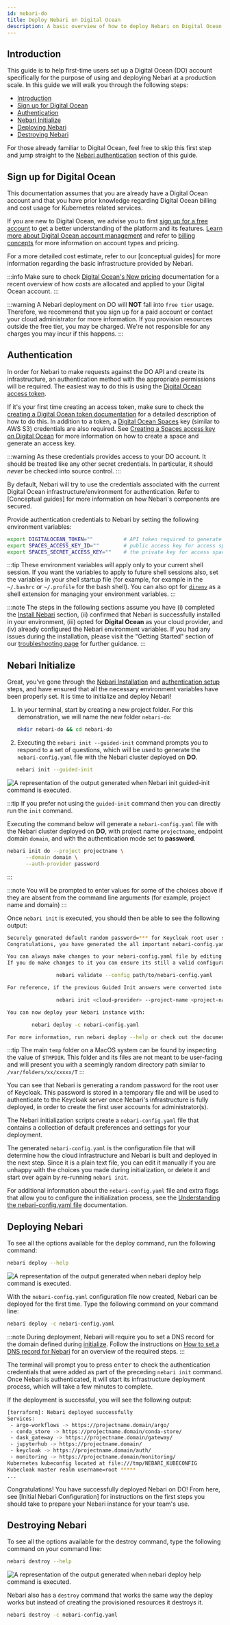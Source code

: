 ```yaml
---
id: nebari-do
title: Deploy Nebari on Digital Ocean
description: A basic overview of how to deploy Nebari on Digital Ocean
---
```


## Introduction

This guide is to help first-time users set up a Digital Ocean (DO) account specifically for the purpose of using and deploying Nebari at a production scale. In this guide we will
walk you through the following steps:

- [Introduction](#introduction)
- [Sign up for Digital Ocean](#sign-up-for-digital-ocean)
- [Authentication](#authentication)
- [Nebari Initialize](#nebari-initialize)
- [Deploying Nebari](#deploying-nebari)
- [Destroying Nebari](#destroying-nebari)

For those already familiar to Digital Ocean, feel free to skip this first step and jump straight to the [Nebari authentication](#authentication) section of this guide.

## Sign up for Digital Ocean

This documentation assumes that you are already have a Digital Ocean account and that you have prior knowledge regarding Digital Ocean billing and cost usage for Kubernetes related
services.

If you are new to Digital Ocean, we advise you to first [sign up for a free account](https://try.digitalocean.com/freetrialoffer/) to get a better understanding of the platform and
its features. [Learn more about Digital Ocean account management](https://docs.digitalocean.com/products/accounts/) and refer to
[billing concepts](https://www.digitalocean.com/pricing) for more information on account types and pricing.

For a more detailed cost estimate, refer to our \[conceptual guides\] for more information regarding the basic infrastructure provided by Nebari.

:::info
Make sure to check [Digital Ocean's New pricing](https://www.digitalocean.com/try/new-pricing) documentation for a recent overview of how costs are allocated and applied to your Digital Ocean
account.
:::

:::warning
A Nebari deployment on DO will **NOT** fall into `free tier` usage. Therefore, we recommend that you sign up for a paid account or contact your cloud
administrator for more information. If you provision resources outside the free tier, you may be charged. We're not responsible for any charges you may incur if this happens.
:::

## Authentication

In order for Nebari to make requests against the DO API and create its infrastructure, an authentication method with the appropriate permissions will be required. The easiest way
to do this is using the [Digital Ocean access token](https://docs.digitalocean.com/reference/api/intro/#oauth-authentication).

If it's your first time creating an access token, make sure to check the [creating a Digital Ocean token documentation](https://www.digitalocean.com/docs/apis-clis/api/create-personal-access-token/)
for a detailed description of how to do this. In addition to a token, a [Digital Ocean Spaces](https://www.digitalocean.com/products/spaces) key (similar to AWS S3) credentials are
also required. See [Creating a Spaces access key on Digital Ocean](https://www.digitalocean.com/community/tutorials/how-to-create-a-digitalocean-space-and-api-key) for more
information on how to create a space and generate an access key.

:::warning
As these credentials provides access to your DO account. It should be treated like any other secret credentials. In particular, it should _never_ be checked into
source control.
:::

By default, Nebari will try to use the credentials associated with the current Digital Ocean infrastructure/environment for authentication. Refer to \[Conceptual guides\] for more
information on how Nebari's components are secured.

Provide authentication credentials to Nebari by setting the following environment variables:

```bash
export DIGITALOCEAN_TOKEN=""          # API token required to generate resources
export SPACES_ACCESS_KEY_ID=""        # public access key for access spaces
export SPACES_SECRET_ACCESS_KEY=""    # the private key for access spaces
```

:::tip
These environment variables will apply only to your current shell session. If you want the variables to apply to future shell sessions also, set the variables in your shell
startup file (for example, for example in the `~/.bashrc` or `~/.profile` for the bash shell). You can also opt for [`direnv`](https://direnv.net/) as a shell extension for managing your environment variables.
:::

:::note The steps in the following sections assume you have (i) completed the [Install Nebari](docs/getting-started/installing-nebari) section, (ii) confirmed that Nebari is successfully
installed in your environment, (iii) opted for **Digital Ocean** as your cloud provider, and (iv) already configured the Nebari environment variables. If you had any issues
during the installation, please visit the "Getting Started" section of our [troubleshooting page](docs/troubleshooting) for further guidance.
:::

## Nebari Initialize

Great, you’ve gone through the [Nebari Installation](docs/getting-started/installing-nebari.md) and [authentication setup](#authentication) steps, and have ensured that all the necessary
environment variables have been properly set. It is time to initialize and deploy Nebari!

1. In your terminal, start by creating a new project folder. For this demonstration, we will name the new folder `nebari-do`:

   ```bash
   mkdir nebari-do && cd nebari-do
   ```

2. Executing the `nebari init --guided-init` command prompts you to respond to a set of questions, which will be used to generate the
   `nebari-config.yaml` file with the Nebari cluster deployed on **DO**.

```bash
   nebari init --guided-init
```

![A representation of the output generated when Nebari init guided-init command is executed.](/img/how-tos/nebari-do.png)

:::tip
If you prefer not using the `guided-init` command then you can directly run the `init` command.

Executing the command below will generate a `nebari-config.yaml` file with the Nebari cluster deployed on **DO**, with project name `projectname`, endpoint domain `domain`, and with the authentication mode set to **password**.

```bash
nebari init do --project projectname \
	  --domain domain \
	  --auth-provider password
```

:::

:::note
You will be prompted to enter values for some of the choices above if they are absent from the command line arguments (for example, project name and domain)
:::

Once `nebari init` is executed, you should then be able to see the following output:

```bash
Securely generated default random password=*** for Keycloak root user stored at path=/tmp/QHUB_DEFAULT_PASSWORD
Congratulations, you have generated the all important nebari-config.yaml file 🎉

You can always make changes to your nebari-config.yaml file by editing the file directly.
If you do make changes to it you can ensure its still a valid configuration by running:

                nebari validate --config path/to/nebari-config.yaml

For reference, if the previous Guided Init answers were converted into a direct nebari init command, it would be:

                nebari init <cloud-provider> --project-name <project-name> --domain-name <domain-name> --namespace dev --auth-provider password

You can now deploy your Nebari instance with:

        nebari deploy -c nebari-config.yaml

For more information, run nebari deploy --help or check out the documentation: https://www.nebari.dev/how-tos/
```

:::tip
The main `temp` folder on a MacOS system can be found by inspecting the value of `$TMPDIR`. This folder and its files are not meant to be user-facing and will present you
with a seemingly random directory path similar to `/var/folders/xx/xxxxx/T`
:::

You can see that Nebari is generating a random password for the root user of Keycloak. This password is stored in a temporary file and will be used to authenticate to the Keycloak
server once Nebari's infrastructure is fully deployed, in order to create the first user accounts for administrator(s).

The Nebari initialization scripts create a `nebari-config.yaml` file that contains a collection of default preferences and settings for your deployment.

The generated `nebari-config.yaml` is the configuration file that will determine how the cloud infrastructure and Nebari is built and deployed in the next step.
Since it is a plain text file, you can edit it manually if you are unhappy with the choices you made during initialization, or delete it and start over again by re-running `nebari init`.

For additional information about the `nebari-config.yaml` file and extra flags that allow you to configure the initialization process, see the
[Understanding the nebari-config.yaml file](docs/tutorials) documentation.

## Deploying Nebari

To see all the options available for the deploy command, run the following command:

```bash
nebari deploy --help
```

![A representation of the output generated when nebari deploy help command is executed.](/img/how-tos/nebari-deploy-help.png)

With the `nebari-config.yaml` configuration file now created, Nebari can be deployed for the first time. Type the following command on your command line:

```bash
nebari deploy -c nebari-config.yaml
```

:::note
During deployment, Nebari will require you to set a DNS record for the domain defined during [initialize](docs/how-tos/nebari-do#nebari-initialize). Follow the instructions on [How to set a DNS record for Nebari](docs/how-tos/domain-registry) for an overview of the required steps.
:::

The terminal will prompt you to press <kbd>enter</kbd> to check the authentication credentials that were added as part of the preceding `nebari init` command. Once Nebari is
authenticated, it will start its infrastructure deployment process, which will take a few minutes to complete.

If the deployment is successful, you will see the following output:

```bash
[terraform]: Nebari deployed successfully
Services:
 - argo-workflows -> https://projectname.domain/argo/
 - conda_store -> https://projectname.domain/conda-store/
 - dask_gateway -> https://projectname.domain/gateway/
 - jupyterhub -> https://projectname.domain/
 - keycloak -> https://projectname.domain/auth/
 - monitoring -> https://projectname.domain/monitoring/
Kubernetes kubeconfig located at file:///tmp/NEBARI_KUBECONFIG
Kubecloak master realm username=root *****
...
```

Congratulations! You have successfully deployed Nebari on DO! From here, see \[Initial Nebari Configuration\] for instructions on the first steps you should take to prepare your
Nebari instance for your team's use.

## Destroying Nebari

To see all the options available for the destroy command, type the following command on your command line:

```bash
nebari destroy --help
```

![A representation of the output generated when nebari deploy help command is executed.](/img/how-tos/nebari-destroy-help.png)

Nebari also has a `destroy` command that works the same way the deploy works but instead of creating the provisioned resources it destroys it.

```bash
nebari destroy -c nebari-config.yaml
```
